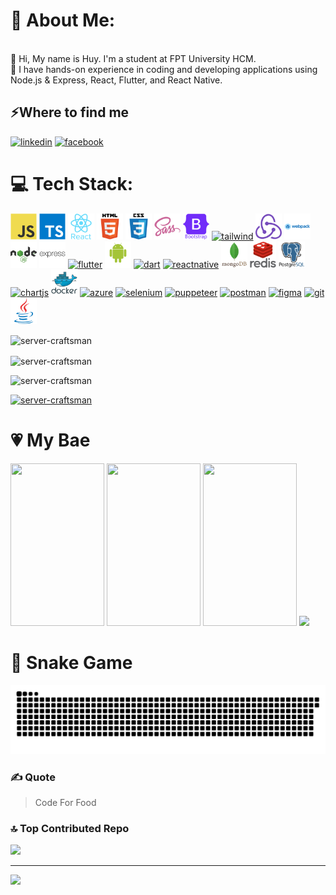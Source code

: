 # 💫 About Me:
<br>🔭 Hi, My name is Huy. I'm a student at FPT University HCM.<br>🌱 I have hands-on experience in coding and developing applications using Node.js & Express, React, Flutter, and React Native.<br>
<h2>⚡️Where to find me</h2>
<p><a target="_blank" href="https://www.linkedin.com/in/https://www.linkedin.com/in/it-huy-a835b531a/" style="display: inline-block;"><img src="https://img.shields.io/badge/linkedin-logo?style=for-the-badge&logo=linkedin&logoColor=white&color=%230a77b6" alt="linkedin" /></a>
<a target="_blank" href="https://www.facebook.com/https://www.facebook.com/danhuyspm" style="display: inline-block;"><img src="https://img.shields.io/badge/facebook-logo?style=for-the-badge&logo=facebook&logoColor=white&color=%230866ff" alt="facebook" /></a></p>

# 💻 Tech Stack:
<p><a target="_blank" href="https://raw.githubusercontent.com/devicons/devicon/master/icons/javascript/javascript-original.svg" style="display: inline-block;"><img src="https://raw.githubusercontent.com/devicons/devicon/master/icons/javascript/javascript-original.svg" alt="javascript" width="42" height="42" /></a>
<a target="_blank" href="https://raw.githubusercontent.com/devicons/devicon/master/icons/typescript/typescript-original.svg" style="display: inline-block;"><img src="https://raw.githubusercontent.com/devicons/devicon/master/icons/typescript/typescript-original.svg" alt="typescript" width="42" height="42" /></a>
<a target="_blank" href="https://raw.githubusercontent.com/devicons/devicon/master/icons/react/react-original-wordmark.svg" style="display: inline-block;"><img src="https://raw.githubusercontent.com/devicons/devicon/master/icons/react/react-original-wordmark.svg" alt="react" width="42" height="42" /></a>
<a target="_blank" href="https://raw.githubusercontent.com/devicons/devicon/master/icons/html5/html5-original-wordmark.svg" style="display: inline-block;"><img src="https://raw.githubusercontent.com/devicons/devicon/master/icons/html5/html5-original-wordmark.svg" alt="html5" width="42" height="42" /></a>
<a target="_blank" href="https://raw.githubusercontent.com/devicons/devicon/master/icons/css3/css3-original-wordmark.svg" style="display: inline-block;"><img src="https://raw.githubusercontent.com/devicons/devicon/master/icons/css3/css3-original-wordmark.svg" alt="css3" width="42" height="42" /></a>
<a target="_blank" href="https://raw.githubusercontent.com/devicons/devicon/master/icons/sass/sass-original.svg" style="display: inline-block;"><img src="https://raw.githubusercontent.com/devicons/devicon/master/icons/sass/sass-original.svg" alt="sass" width="42" height="42" /></a>
<a target="_blank" href="https://raw.githubusercontent.com/devicons/devicon/master/icons/bootstrap/bootstrap-plain-wordmark.svg" style="display: inline-block;"><img src="https://raw.githubusercontent.com/devicons/devicon/master/icons/bootstrap/bootstrap-plain-wordmark.svg" alt="bootstrap" width="42" height="42" /></a>
<a target="_blank" href="https://www.vectorlogo.zone/logos/tailwindcss/tailwindcss-icon.svg" style="display: inline-block;"><img src="https://www.vectorlogo.zone/logos/tailwindcss/tailwindcss-icon.svg" alt="tailwind" width="42" height="42" /></a>
<a target="_blank" href="https://raw.githubusercontent.com/devicons/devicon/master/icons/redux/redux-original.svg" style="display: inline-block;"><img src="https://raw.githubusercontent.com/devicons/devicon/master/icons/redux/redux-original.svg" alt="redux" width="42" height="42" /></a>
<a target="_blank" href="https://raw.githubusercontent.com/devicons/devicon/d00d0969292a6569d45b06d3f350f463a0107b0d/icons/webpack/webpack-original-wordmark.svg" style="display: inline-block;"><img src="https://raw.githubusercontent.com/devicons/devicon/d00d0969292a6569d45b06d3f350f463a0107b0d/icons/webpack/webpack-original-wordmark.svg" alt="webpack" width="42" height="42" /></a>
<a target="_blank" href="https://raw.githubusercontent.com/devicons/devicon/master/icons/nodejs/nodejs-original-wordmark.svg" style="display: inline-block;"><img src="https://raw.githubusercontent.com/devicons/devicon/master/icons/nodejs/nodejs-original-wordmark.svg" alt="nodejs" width="42" height="42" /></a>
<a target="_blank" href="https://raw.githubusercontent.com/devicons/devicon/master/icons/express/express-original-wordmark.svg" style="display: inline-block;"><img src="https://raw.githubusercontent.com/devicons/devicon/master/icons/express/express-original-wordmark.svg" alt="express" width="42" height="42" /></a>
<a target="_blank" href="https://www.vectorlogo.zone/logos/flutterio/flutterio-icon.svg" style="display: inline-block;"><img src="https://www.vectorlogo.zone/logos/flutterio/flutterio-icon.svg" alt="flutter" width="42" height="42" /></a>
<a target="_blank" href="https://raw.githubusercontent.com/devicons/devicon/master/icons/android/android-original-wordmark.svg" style="display: inline-block;"><img src="https://raw.githubusercontent.com/devicons/devicon/master/icons/android/android-original-wordmark.svg" alt="android" width="42" height="42" /></a>
<a target="_blank" href="https://www.vectorlogo.zone/logos/dartlang/dartlang-icon.svg" style="display: inline-block;"><img src="https://www.vectorlogo.zone/logos/dartlang/dartlang-icon.svg" alt="dart" width="42" height="42" /></a>
<a target="_blank" href="https://reactnative.dev/img/header_logo.svg" style="display: inline-block;"><img src="https://reactnative.dev/img/header_logo.svg" alt="reactnative" width="42" height="42" /></a>
<a target="_blank" href="https://raw.githubusercontent.com/devicons/devicon/master/icons/mongodb/mongodb-original-wordmark.svg" style="display: inline-block;"><img src="https://raw.githubusercontent.com/devicons/devicon/master/icons/mongodb/mongodb-original-wordmark.svg" alt="mongodb" width="42" height="42" /></a>
<a target="_blank" href="https://raw.githubusercontent.com/devicons/devicon/master/icons/redis/redis-original-wordmark.svg" style="display: inline-block;"><img src="https://raw.githubusercontent.com/devicons/devicon/master/icons/redis/redis-original-wordmark.svg" alt="redis" width="42" height="42" /></a>
<a target="_blank" href="https://raw.githubusercontent.com/devicons/devicon/master/icons/postgresql/postgresql-original-wordmark.svg" style="display: inline-block;"><img src="https://raw.githubusercontent.com/devicons/devicon/master/icons/postgresql/postgresql-original-wordmark.svg" alt="postgresql" width="42" height="42" /></a>
<a target="_blank" href="https://www.chartjs.org/media/logo-title.svg" style="display: inline-block;"><img src="https://www.chartjs.org/media/logo-title.svg" alt="chartjs" width="42" height="42" /></a>
<a target="_blank" href="https://raw.githubusercontent.com/devicons/devicon/master/icons/docker/docker-original-wordmark.svg" style="display: inline-block;"><img src="https://raw.githubusercontent.com/devicons/devicon/master/icons/docker/docker-original-wordmark.svg" alt="docker" width="42" height="42" /></a>
<a target="_blank" href="https://www.vectorlogo.zone/logos/microsoft_azure/microsoft_azure-icon.svg" style="display: inline-block;"><img src="https://www.vectorlogo.zone/logos/microsoft_azure/microsoft_azure-icon.svg" alt="azure" width="42" height="42" /></a>
<a target="_blank" href="https://raw.githubusercontent.com/detain/svg-logos/780f25886640cef088af994181646db2f6b1a3f8/svg/selenium-logo.svg" style="display: inline-block;"><img src="https://raw.githubusercontent.com/detain/svg-logos/780f25886640cef088af994181646db2f6b1a3f8/svg/selenium-logo.svg" alt="selenium" width="42" height="42" /></a>
<a target="_blank" href="https://www.vectorlogo.zone/logos/pptrdev/pptrdev-official.svg" style="display: inline-block;"><img src="https://www.vectorlogo.zone/logos/pptrdev/pptrdev-official.svg" alt="puppeteer" width="42" height="42" /></a>
<a target="_blank" href="https://www.vectorlogo.zone/logos/getpostman/getpostman-icon.svg" style="display: inline-block;"><img src="https://www.vectorlogo.zone/logos/getpostman/getpostman-icon.svg" alt="postman" width="42" height="42" /></a>
<a target="_blank" href="https://www.vectorlogo.zone/logos/figma/figma-icon.svg" style="display: inline-block;"><img src="https://www.vectorlogo.zone/logos/figma/figma-icon.svg" alt="figma" width="42" height="42" /></a>
<a target="_blank" href="https://www.vectorlogo.zone/logos/git-scm/git-scm-icon.svg" style="display: inline-block;"><img src="https://www.vectorlogo.zone/logos/git-scm/git-scm-icon.svg" alt="git" width="42" height="42" /></a>
<a target="_blank" href="https://raw.githubusercontent.com/devicons/devicon/master/icons/java/java-original.svg" style="display: inline-block;"><img src="https://raw.githubusercontent.com/devicons/devicon/master/icons/java/java-original.svg" alt="java" width="42" height="42" /></a></p>


<p><img align="center" src="https://github-readme-stats.vercel.app/api?username=server-craftsman&show_icons=true&locale=en" alt="server-craftsman" /></p>
<p><img align="center" src="https://github-readme-streak-stats.herokuapp.com/?user=server-craftsman&" alt="server-craftsman" /></p>
<p><img src="https://github-readme-stats.vercel.app/api/top-langs?username=server-craftsman&show_icons=true&locale=en&layout=compact" alt="server-craftsman" /></p>
<p><a href="https://github.com/ryo-ma/github-profile-trophy"><img src="https://github-profile-trophy.vercel.app/?username=server-craftsman" alt="server-craftsman" /></a></p>

# 💗 My Bae

<span style="display: inline-block;">
  <img src="https://media2.giphy.com/media/v1.Y2lkPTc5MGI3NjExZjlkZXpraDc5NWJ4cXpwcGhia2hnZmtvZ3ZteXE3MWRtc2U2bnF6YSZlcD12MV9pbnRlcm5hbF9naWZfYnlfaWQmY3Q9Zw/B6imT95ePA8MzUZPc3/giphy.gif" width="150" height="260">
  <img src="https://media0.giphy.com/media/v1.Y2lkPTc5MGI3NjExaG8xbHUweWI5YTBxamh0MjZxanNua3I1aDh0aDFpdWFuZ3JwOWdpNyZlcD12MV9pbnRlcm5hbF9naWZfYnlfaWQmY3Q9Zw/Whj3s2F91f4PlcV4X0/giphy.gif" width="150" height="260">
  <img src="https://media0.giphy.com/media/v1.Y2lkPTc5MGI3NjExaWVvMTg1ZmM0MGdxOGdrb3Zvdnl5NmpkOHowdWV2aGI3ajNxdDR4bCZlcD12MV9pbnRlcm5hbF9naWZfYnlfaWQmY3Q9Zw/GjN0UkPLdZHfnFAQZu/giphy.gif" width="150" height="260">
  <img src="https://media1.giphy.com/media/v1.Y2lkPTc5MGI3NjExbm52cDY1YXI0bHoweDYzZzJlOXJzbGE5NjhnbWNzaTIxeGhmeWJtbyZlcD12MV9pbnRlcm5hbF9naWZfYnlfaWQmY3Q9Zw/DsVNZRjzwakgphUAAH/giphy.gif" width="`150" height="260">
</span>

# 🐍 Snake Game

<picture>
  <source media="(prefers-color-scheme: dark)" srcset="https://raw.githubusercontent.com/server-craftsman/server-craftsman/output/github-snake-dark.svg" />
  <source media="(prefers-color-scheme: light)" srcset="https://raw.githubusercontent.com/server-craftsman/server-craftsman/output/github-snake.svg" />
  <img alt="github-snake" src="https://raw.githubusercontent.com/server-craftsman/server-craftsman/output/github-snake.svg" />
</picture>

### ✍️ Quote
> Code For Food

### 🔝 Top Contributed Repo
![](https://github-contributor-stats.vercel.app/api?username=server-craftsman&limit=5&theme=dark&combine_all_yearly_contributions=true)

---
[![](https://visitcount.itsvg.in/api?id=server-craftsman&icon=3&color=12)](https://visitcount.itsvg.in)

